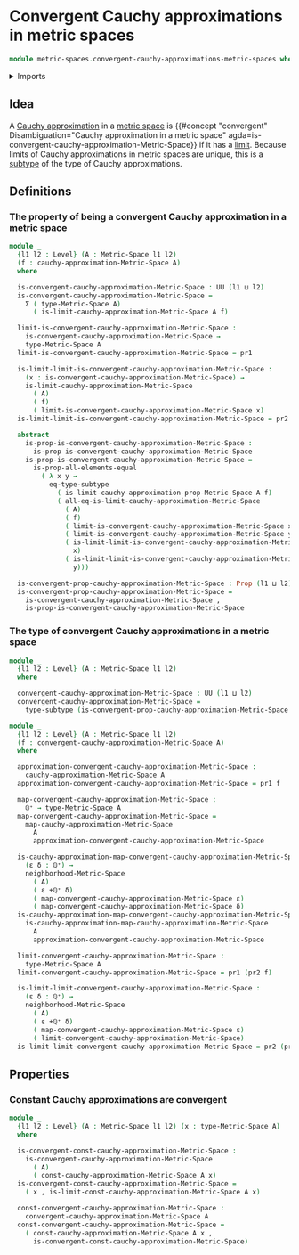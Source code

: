 # Convergent Cauchy approximations in metric spaces

```agda
module metric-spaces.convergent-cauchy-approximations-metric-spaces where
```

<details><summary>Imports</summary>

```agda
open import elementary-number-theory.positive-rational-numbers

open import foundation.dependent-pair-types
open import foundation.function-types
open import foundation.identity-types
open import foundation.propositions
open import foundation.subtypes
open import foundation.transport-along-identifications
open import foundation.universe-levels

open import metric-spaces.cauchy-approximations-metric-spaces
open import metric-spaces.limits-of-cauchy-approximations-metric-spaces
open import metric-spaces.metric-spaces
```

</details>

## Idea

A [Cauchy approximation](metric-spaces.cauchy-approximations-metric-spaces.md)
in a [metric space](metric-spaces.metric-spaces.md) is
{{#concept "convergent" Disambiguation="Cauchy approximation in a metric space" agda=is-convergent-cauchy-approximation-Metric-Space}}
if it has a
[limit](metric-spaces.limits-of-cauchy-approximations-metric-spaces.md). Because
limits of Cauchy approximations in metric spaces are unique, this is a
[subtype](foundation.subtypes.md) of the type of Cauchy approximations.

## Definitions

### The property of being a convergent Cauchy approximation in a metric space

```agda
module _
  {l1 l2 : Level} (A : Metric-Space l1 l2)
  (f : cauchy-approximation-Metric-Space A)
  where

  is-convergent-cauchy-approximation-Metric-Space : UU (l1 ⊔ l2)
  is-convergent-cauchy-approximation-Metric-Space =
    Σ ( type-Metric-Space A)
      ( is-limit-cauchy-approximation-Metric-Space A f)

  limit-is-convergent-cauchy-approximation-Metric-Space :
    is-convergent-cauchy-approximation-Metric-Space →
    type-Metric-Space A
  limit-is-convergent-cauchy-approximation-Metric-Space = pr1

  is-limit-limit-is-convergent-cauchy-approximation-Metric-Space :
    (x : is-convergent-cauchy-approximation-Metric-Space) →
    is-limit-cauchy-approximation-Metric-Space
      ( A)
      ( f)
      ( limit-is-convergent-cauchy-approximation-Metric-Space x)
  is-limit-limit-is-convergent-cauchy-approximation-Metric-Space = pr2

  abstract
    is-prop-is-convergent-cauchy-approximation-Metric-Space :
      is-prop is-convergent-cauchy-approximation-Metric-Space
    is-prop-is-convergent-cauchy-approximation-Metric-Space =
      is-prop-all-elements-equal
        ( λ x y →
          eq-type-subtype
            ( is-limit-cauchy-approximation-prop-Metric-Space A f)
            ( all-eq-is-limit-cauchy-approximation-Metric-Space
              ( A)
              ( f)
              ( limit-is-convergent-cauchy-approximation-Metric-Space x)
              ( limit-is-convergent-cauchy-approximation-Metric-Space y)
              ( is-limit-limit-is-convergent-cauchy-approximation-Metric-Space
                x)
              ( is-limit-limit-is-convergent-cauchy-approximation-Metric-Space
                y)))

  is-convergent-prop-cauchy-approximation-Metric-Space : Prop (l1 ⊔ l2)
  is-convergent-prop-cauchy-approximation-Metric-Space =
    is-convergent-cauchy-approximation-Metric-Space ,
    is-prop-is-convergent-cauchy-approximation-Metric-Space
```

### The type of convergent Cauchy approximations in a metric space

```agda
module _
  {l1 l2 : Level} (A : Metric-Space l1 l2)
  where

  convergent-cauchy-approximation-Metric-Space : UU (l1 ⊔ l2)
  convergent-cauchy-approximation-Metric-Space =
    type-subtype (is-convergent-prop-cauchy-approximation-Metric-Space A)
```

```agda
module _
  {l1 l2 : Level} (A : Metric-Space l1 l2)
  (f : convergent-cauchy-approximation-Metric-Space A)
  where

  approximation-convergent-cauchy-approximation-Metric-Space :
    cauchy-approximation-Metric-Space A
  approximation-convergent-cauchy-approximation-Metric-Space = pr1 f

  map-convergent-cauchy-approximation-Metric-Space :
    ℚ⁺ → type-Metric-Space A
  map-convergent-cauchy-approximation-Metric-Space =
    map-cauchy-approximation-Metric-Space
      A
      approximation-convergent-cauchy-approximation-Metric-Space

  is-cauchy-approximation-map-convergent-cauchy-approximation-Metric-Space :
    (ε δ : ℚ⁺) →
    neighborhood-Metric-Space
      ( A)
      ( ε +ℚ⁺ δ)
      ( map-convergent-cauchy-approximation-Metric-Space ε)
      ( map-convergent-cauchy-approximation-Metric-Space δ)
  is-cauchy-approximation-map-convergent-cauchy-approximation-Metric-Space =
    is-cauchy-approximation-map-cauchy-approximation-Metric-Space
      A
      approximation-convergent-cauchy-approximation-Metric-Space

  limit-convergent-cauchy-approximation-Metric-Space :
    type-Metric-Space A
  limit-convergent-cauchy-approximation-Metric-Space = pr1 (pr2 f)

  is-limit-limit-convergent-cauchy-approximation-Metric-Space :
    (ε δ : ℚ⁺) →
    neighborhood-Metric-Space
      ( A)
      ( ε +ℚ⁺ δ)
      ( map-convergent-cauchy-approximation-Metric-Space ε)
      ( limit-convergent-cauchy-approximation-Metric-Space)
  is-limit-limit-convergent-cauchy-approximation-Metric-Space = pr2 (pr2 f)
```

## Properties

### Constant Cauchy approximations are convergent

```agda
module _
  {l1 l2 : Level} (A : Metric-Space l1 l2) (x : type-Metric-Space A)
  where

  is-convergent-const-cauchy-approximation-Metric-Space :
    is-convergent-cauchy-approximation-Metric-Space
      ( A)
      ( const-cauchy-approximation-Metric-Space A x)
  is-convergent-const-cauchy-approximation-Metric-Space =
    ( x , is-limit-const-cauchy-approximation-Metric-Space A x)

  const-convergent-cauchy-approximation-Metric-Space :
    convergent-cauchy-approximation-Metric-Space A
  const-convergent-cauchy-approximation-Metric-Space =
    ( const-cauchy-approximation-Metric-Space A x ,
      is-convergent-const-cauchy-approximation-Metric-Space)
```
